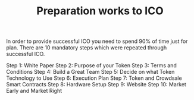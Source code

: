 ﻿---
layout: default
img: Stock_Equinox_15.png
category: Services
title: Preparation works to ICO
description: |
---
 In order to provide successful ICO you need to spend 90% of time just for plan. 
There are 10 mandatory steps which were repeated through successful ICO. 

Step 1: White Paper
Step 2: Purpose of your Token
Step 3: Terms and Conditions
Step 4: Build a Great Team
Step 5: Decide on what Token Technology to Use
Step 6: Execution Plan
Step 7: Token and Crowdsale Smart Contracts
Step 8: Hardware Setup
Step 9: Website
Step 10: Market Early and Market Right

